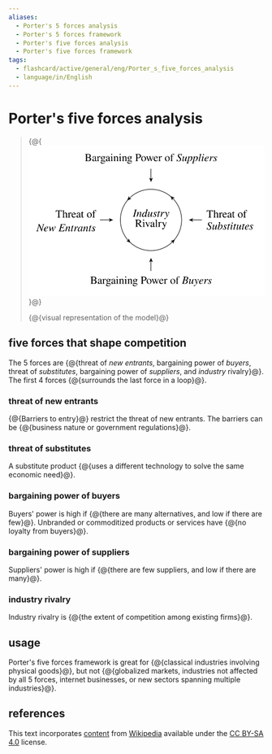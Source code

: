 ```yaml
---
aliases:
  - Porter's 5 forces analysis
  - Porter's 5 forces framework
  - Porter's five forces analysis
  - Porter's five forces framework
tags:
  - flashcard/active/general/eng/Porter_s_five_forces_analysis
  - language/in/English
---
```


# Porter's five forces analysis

> {@{![visual representation of the model](../../archives/Wikimedia%20Commons/Elements%20of%20Industry%20Structure.svg)}@}
>
> {@{visual representation of the model}@} <!--SR:!2025-01-28,166,310!2025-10-10,323,290-->

## five forces that shape competition

The 5 forces are {@{threat of _new entrants_, bargaining power of _buyers_, threat of _substitutes_, bargaining power of _suppliers_, and _industry_ rivalry}@}. The first 4 forces {@{surrounds the last force in a loop}@}. <!--SR:!2026-03-08,423,290!2025-03-30,228,330-->

### threat of new entrants

{@{Barriers to entry}@} restrict the threat of new entrants. The barriers can be {@{business nature or government regulations}@}. <!--SR:!2025-04-02,231,330!2025-06-08,282,330-->

### threat of substitutes

A substitute product {@{uses a different technology to solve the same economic need}@}. <!--SR:!2025-04-05,215,310-->

### bargaining power of buyers

Buyers' power is high if {@{there are many alternatives, and low if there are few}@}. Unbranded or commoditized products or services have {@{no loyalty from buyers}@}. <!--SR:!2025-07-05,304,330!2025-03-30,210,310-->

### bargaining power of suppliers

Suppliers' power is high if {@{there are few suppliers, and low if there are many}@}. <!--SR:!2025-03-03,191,310-->

### industry rivalry

Industry rivalry is {@{the extent of competition among existing firms}@}. <!--SR:!2025-05-27,274,330-->

## usage

Porter's five forces framework is great for {@{classical industries involving physical goods}@}, but not {@{globalized markets, industries not affected by all 5 forces, internet businesses, or new sectors spanning multiple industries}@}. <!--SR:!2025-05-17,264,330!2025-05-07,211,270-->

## references

This text incorporates [content](https://en.wikipedia.org/wiki/Porter's_five_forces_analysis) from [Wikipedia](Wikipedia.md) available under the [CC BY-SA 4.0](https://creativecommons.org/licenses/by-sa/4.0/) license.
